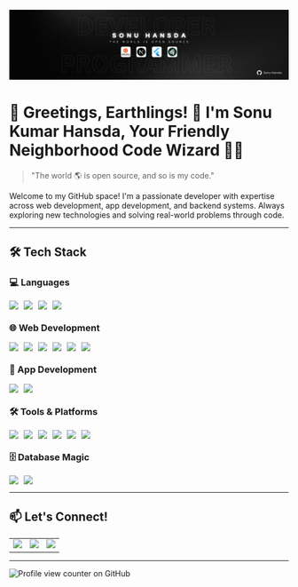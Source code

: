 
![Cover](cover.png)
# 🌟 Greetings, Earthlings! 👋 I'm Sonu Kumar Hansda, Your Friendly Neighborhood Code Wizard 🧙‍♂️  

> "The world 🌎 is open source, and so is my code."  

Welcome to my GitHub space! I'm a passionate developer with expertise across web development, app development, and backend systems. Always exploring new technologies and solving real-world problems through code.  

---
## 🛠️ Tech Stack  

### 💻 Languages  
<div align="start" style="display: flex; flex-wrap: wrap; gap: 10px;"> <img src="https://img.shields.io/badge/Python-3776AB?style=for-the-badge&logo=python&logoColor=white"> <img src="https://img.shields.io/badge/JavaScript-F7DF1E?style=for-the-badge&logo=javascript&logoColor=black"> <img src="https://img.shields.io/badge/Dart-0175C2?style=for-the-badge&logo=dart&logoColor=white"> <img src="https://img.shields.io/badge/C/C++-00599C?style=for-the-badge&logo=c&logoColor=white"> </div>

### 🌐 Web Development  
<div align="start" style="display: flex; flex-wrap: wrap; gap: 10px;"> 
    <img src="https://img.shields.io/badge/React-61DAFB?style=for-the-badge&logo=react&logoColor=black">
    <img src="https://img.shields.io/badge/Next.js-000000?style=for-the-badge&logo=nextdotjs&logoColor=white">
    <img src="https://img.shields.io/badge/Tailwind_CSS-06B6D4?style=for-the-badge&logo=tailwindcss&logoColor=white">
    <img src="https://img.shields.io/badge/Node.js-339933?style=for-the-badge&logo=nodedotjs&logoColor=white">
    <img src="https://img.shields.io/badge/Django-092E20?style=for-the-badge&logo=django&logoColor=white">
    <img src="https://img.shields.io/badge/Flask-000000?style=for-the-badge&logo=flask&logoColor=white">
</div>

### 📱 App Development  
<div align="start" style="display: flex; flex-wrap: wrap; gap: 10px;"> <img src="https://img.shields.io/badge/Flutter-02569B?style=for-the-badge&logo=flutter&logoColor=white"> <img src="https://img.shields.io/badge/React_Native-61DAFB?style=for-the-badge&logo=react&logoColor=black"> </div>

### 🛠️ Tools & Platforms  
<div align="start" style="display: flex; flex-wrap: wrap; gap: 10px;"> <img src="https://img.shields.io/badge/Git-F05032?style=for-the-badge&logo=git&logoColor=white"> <img src="https://img.shields.io/badge/Linux-FCC624?style=for-the-badge&logo=linux&logoColor=black"> <img src="https://img.shields.io/badge/Nginx-269539?style=for-the-badge&logo=nginx&logoColor=white"> <img src="https://img.shields.io/badge/Docker-2496ED?style=for-the-badge&logo=docker&logoColor=white"> <img src="https://img.shields.io/badge/Kubernetes-326CE5?style=for-the-badge&logo=kubernetes&logoColor=white"> <img src="https://img.shields.io/badge/Figma-F24E1E?style=for-the-badge&logo=figma&logoColor=white"> </div>

### 🗄️ Database Magic  
<div align="start" style="display: flex; flex-wrap: wrap; gap: 10px;"> <img src="https://img.shields.io/badge/MongoDB-4EA94B?style=for-the-badge&logo=mongodb&logoColor=white"> <img src="https://img.shields.io/badge/MySQL-005C84?style=for-the-badge&logo=mysql&logoColor=white"> </div>

---

## 📫 Let's Connect!  
<div align="start">
  <table>
    <tr>
      <td><a href="https://www.linkedin.com/in/sonu-kumar-hansda/"><img src="https://img.shields.io/badge/LinkedIn-0A66C2?style=for-the-badge&logo=linkedin&logoColor=white"></a></td>
      <td><a href="https://www.instagram.com/_sonu.hansda_/"><img src="https://img.shields.io/badge/Instagram-E4405F?style=for-the-badge&logo=instagram&logoColor=white"></a></td>
      <td><a href="https://github.com/sonukumarhansda"><img src="https://img.shields.io/badge/GitHub-181717?style=for-the-badge&logo=github&logoColor=white"></a></td>
    </tr>
  </table>
</div>

---
![Profile view counter on GitHub](https://komarev.com/ghpvc/?username=Sonu-Hansda)
